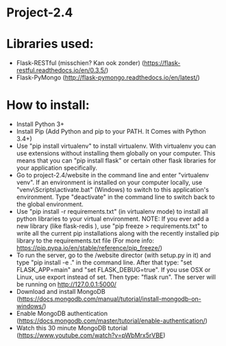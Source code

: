 # Project-2.4

# Libraries used:
- Flask-RESTful (misschien? Kan ook zonder) (https://flask-restful.readthedocs.io/en/0.3.5/)
- Flask-PyMongo (http://flask-pymongo.readthedocs.io/en/latest/)

# How to install:
- Install Python 3+
- Install Pip (Add Python and pip to your PATH. It Comes with Python 3.4+)
- Use "pip install virtualenv" to install virtualenv. With virtualenv you can use extensions without installing them globally on your computer.
This means that you can "pip install flask" or certain other flask libraries for your application specifically.
- Go to project-2.4/website in the command line and enter "virtualenv venv". If an environment is installed on your computer locally,
use "venv\Scripts\activate.bat" (Windows) to switch to this application's environment. Type "deactivate" in the command line to switch back to the global environment.
- Use "pip install -r requirements.txt" (in virtualenv mode) to install all python libraries to your virtual environment. NOTE: If you ever add a new library (like flask-redis
), use "pip freeze > requirements.txt" to write all the current pip installations along with the recently installed pip library to the requirements.txt file (For more info: https://pip.pypa.io/en/stable/reference/pip_freeze/)
- To run the server, go to the /website director (with setup.py in it) and type "pip install -e ." in the command line. After that type: "set FLASK_APP=main" and "set FLASK_DEBUG=true". If you use OSX or Linux, use export instead of set. Then type: "flask run". The server will be running on http://127.0.0.1:5000/
- Download and install MongoDB (https://docs.mongodb.com/manual/tutorial/install-mongodb-on-windows/)
- Enable MongoDB authentication (https://docs.mongodb.com/master/tutorial/enable-authentication/)
- Watch this 30 minute MongoDB tutorial (https://www.youtube.com/watch?v=pWbMrx5rVBE)
